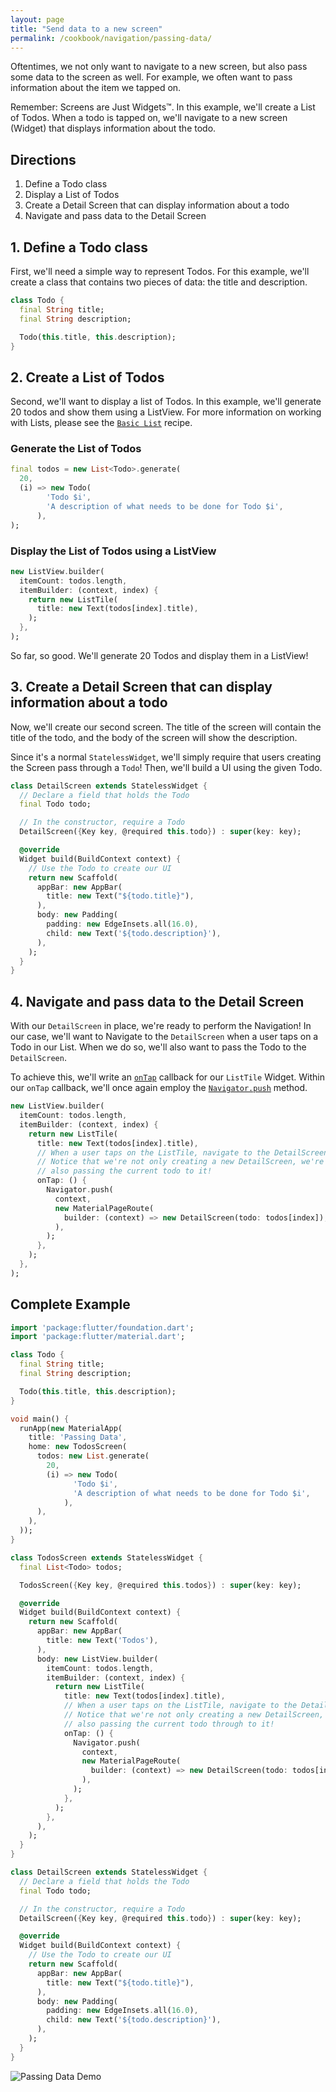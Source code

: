 ```yaml
---
layout: page
title: "Send data to a new screen"
permalink: /cookbook/navigation/passing-data/
---
```


Oftentimes, we not only want to navigate to a new screen, but also pass some
data to the screen as well. For example, we often want to pass information about 
the item we tapped on.

Remember: Screens are Just Widgets&trade;. In this example, we'll create a List 
of Todos. When a todo is tapped on, we'll navigate to a new screen (Widget) that
displays information about the todo.

## Directions

  1. Define a Todo class
  2. Display a List of Todos
  3. Create a Detail Screen that can display information about a todo
  4. Navigate and pass data to the Detail Screen

## 1. Define a Todo class

First, we'll need a simple way to represent Todos. For this example, we'll 
create a class that contains two pieces of data: the title and description.

<!-- skip -->
```dart
class Todo {
  final String title;
  final String description;

  Todo(this.title, this.description);
}
```

## 2. Create a List of Todos

Second, we'll want to display a list of Todos. In this example, we'll generate
20 todos and show them using a ListView. For more information on working with
Lists, please see the [`Basic List`](/cookbook/lists/basic-list/) recipe.

### Generate the List of Todos

<!-- skip -->
```dart
final todos = new List<Todo>.generate(
  20,
  (i) => new Todo(
        'Todo $i',
        'A description of what needs to be done for Todo $i',
      ),
);
```

### Display the List of Todos using a ListView

<!-- skip -->
```dart
new ListView.builder(
  itemCount: todos.length,
  itemBuilder: (context, index) {
    return new ListTile(
      title: new Text(todos[index].title),
    );
  },
);
```

So far, so good. We'll generate 20 Todos and display them in a ListView!

## 3. Create a Detail Screen that can display information about a todo

Now, we'll create our second screen. The title of the screen will contain the
title of the todo, and the body of the screen will show the description.

Since it's a normal `StatelessWidget`, we'll simply require that users creating 
the Screen pass through a `Todo`! Then, we'll build a UI using the given Todo.

<!-- skip -->
```dart
class DetailScreen extends StatelessWidget {
  // Declare a field that holds the Todo
  final Todo todo;

  // In the constructor, require a Todo
  DetailScreen({Key key, @required this.todo}) : super(key: key);

  @override
  Widget build(BuildContext context) {
    // Use the Todo to create our UI
    return new Scaffold(
      appBar: new AppBar(
        title: new Text("${todo.title}"),
      ),
      body: new Padding(
        padding: new EdgeInsets.all(16.0),
        child: new Text('${todo.description}'),
      ),
    );
  }
}
``` 

## 4. Navigate and pass data to the Detail Screen

With our `DetailScreen` in place, we're ready to perform the Navigation! In our 
case, we'll want to Navigate to the `DetailScreen` when a user taps on a Todo in 
our List. When we do so, we'll also want to pass the Todo to the `DetailScreen`.  

To achieve this, we'll write an [`onTap`](https://docs.flutter.io/flutter/material/ListTile/onTap.html) 
callback for our `ListTile` Widget. Within our `onTap` callback, we'll once 
again employ the [`Navigator.push`](https://docs.flutter.io/flutter/widgets/Navigator/push.html)
method. 

<!-- skip -->
```dart
new ListView.builder(
  itemCount: todos.length,
  itemBuilder: (context, index) {
    return new ListTile(
      title: new Text(todos[index].title),
      // When a user taps on the ListTile, navigate to the DetailScreen.
      // Notice that we're not only creating a new DetailScreen, we're
      // also passing the current todo to it!
      onTap: () {
        Navigator.push(
          context,
          new MaterialPageRoute(
            builder: (context) => new DetailScreen(todo: todos[index]),
          ),
        );
      },
    );
  },
);
```      

## Complete Example

```dart
import 'package:flutter/foundation.dart';
import 'package:flutter/material.dart';

class Todo {
  final String title;
  final String description;

  Todo(this.title, this.description);
}

void main() {
  runApp(new MaterialApp(
    title: 'Passing Data',
    home: new TodosScreen(
      todos: new List.generate(
        20,
        (i) => new Todo(
              'Todo $i',
              'A description of what needs to be done for Todo $i',
            ),
      ),
    ),
  ));
}

class TodosScreen extends StatelessWidget {
  final List<Todo> todos;

  TodosScreen({Key key, @required this.todos}) : super(key: key);

  @override
  Widget build(BuildContext context) {
    return new Scaffold(
      appBar: new AppBar(
        title: new Text('Todos'),
      ),
      body: new ListView.builder(
        itemCount: todos.length,
        itemBuilder: (context, index) {
          return new ListTile(
            title: new Text(todos[index].title),
            // When a user taps on the ListTile, navigate to the DetailScreen.
            // Notice that we're not only creating a new DetailScreen, we're
            // also passing the current todo through to it!
            onTap: () {
              Navigator.push(
                context,
                new MaterialPageRoute(
                  builder: (context) => new DetailScreen(todo: todos[index]),
                ),
              );
            },
          );
        },
      ),
    );
  }
}

class DetailScreen extends StatelessWidget {
  // Declare a field that holds the Todo
  final Todo todo;

  // In the constructor, require a Todo
  DetailScreen({Key key, @required this.todo}) : super(key: key);

  @override
  Widget build(BuildContext context) {
    // Use the Todo to create our UI
    return new Scaffold(
      appBar: new AppBar(
        title: new Text("${todo.title}"),
      ),
      body: new Padding(
        padding: new EdgeInsets.all(16.0),
        child: new Text('${todo.description}'),
      ),
    );
  }
}
```

![Passing Data Demo](/images/cookbook/passing-data.gif)
